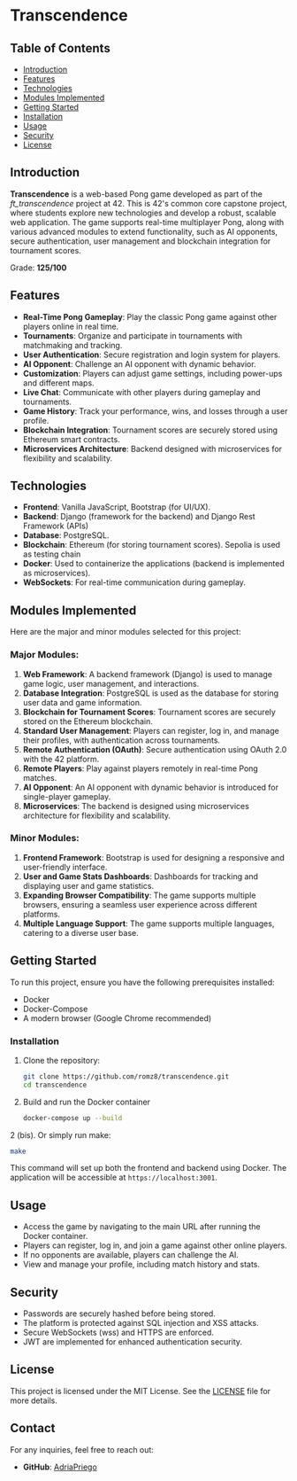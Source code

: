 # Transcendence

## Table of Contents
- [Introduction](#introduction)
- [Features](#features)
- [Technologies](#technologies)
- [Modules Implemented](#modules-implemented)
- [Getting Started](#getting-started)
- [Installation](#installation)
- [Usage](#usage)
- [Security](#security)
- [License](#license)

## Introduction
**Transcendence** is a web-based Pong game developed as part of the *ft_transcendence* project at 42. This is 42's common core capstone project, where students explore new technologies and develop a robust, scalable web application. The game supports real-time multiplayer Pong, along with various advanced modules to extend functionality, such as AI opponents, secure authentication, user management and blockchain integration for tournament scores.

Grade: **125/100**

## Features
- **Real-Time Pong Gameplay**: Play the classic Pong game against other players online in real time.
- **Tournaments**: Organize and participate in tournaments with matchmaking and tracking.
- **User Authentication**: Secure registration and login system for players.
- **AI Opponent**: Challenge an AI opponent with dynamic behavior.
- **Customization**: Players can adjust game settings, including power-ups and different maps.
- **Live Chat**: Communicate with other players during gameplay and tournaments.
- **Game History**: Track your performance, wins, and losses through a user profile.
- **Blockchain Integration**: Tournament scores are securely stored using Ethereum smart contracts.
- **Microservices Architecture**: Backend designed with microservices for flexibility and scalability.

## Technologies
- **Frontend**: Vanilla JavaScript, Bootstrap (for UI/UX).
- **Backend**: Django (framework for the backend) and Django Rest Framework (APIs)
- **Database**: PostgreSQL.
- **Blockchain**: Ethereum (for storing tournament scores). Sepolia is used as testing chain
- **Docker**: Used to containerize the applications (backend is implemented as microservices).
- **WebSockets**: For real-time communication during gameplay.

## Modules Implemented
Here are the major and minor modules selected for this project:

### Major Modules:
1. **Web Framework**: A backend framework (Django) is used to manage game logic, user management, and interactions.
2. **Database Integration**: PostgreSQL is used as the database for storing user data and game information.
3. **Blockchain for Tournament Scores**: Tournament scores are securely stored on the Ethereum blockchain.
4. **Standard User Management**: Players can register, log in, and manage their profiles, with authentication across tournaments.
5. **Remote Authentication (OAuth)**: Secure authentication using OAuth 2.0 with the 42 platform.
6. **Remote Players**: Play against players remotely in real-time Pong matches.
7. **AI Opponent**: An AI opponent with dynamic behavior is introduced for single-player gameplay.
8. **Microservices**: The backend is designed using microservices architecture for flexibility and scalability.

### Minor Modules:
1. **Frontend Framework**: Bootstrap is used for designing a responsive and user-friendly interface.
2. **User and Game Stats Dashboards**: Dashboards for tracking and displaying user and game statistics.
3. **Expanding Browser Compatibility**: The game supports multiple browsers, ensuring a seamless user experience across different platforms.
4. **Multiple Language Support**: The game supports multiple languages, catering to a diverse user base.

## Getting Started
To run this project, ensure you have the following prerequisites installed:
- Docker
- Docker-Compose
- A modern browser (Google Chrome recommended)

### Installation
1. Clone the repository:
   ```bash
   git clone https://github.com/romz8/transcendence.git
   cd transcendence
   ```

2. Build and run the Docker container
   ```bash
   docker-compose up --build
   ```
2 (bis). Or simply run make:
  ```bash
  make 
   ```

This command will set up both the frontend and backend using Docker. The application will be accessible at `https://localhost:3001`.

## Usage
- Access the game by navigating to the main URL after running the Docker container.
- Players can register, log in, and join a game against other online players.
- If no opponents are available, players can challenge the AI.
- View and manage your profile, including match history and stats.

## Security
- Passwords are securely hashed before being stored.
- The platform is protected against SQL injection and XSS attacks.
- Secure WebSockets (wss) and HTTPS are enforced.
- JWT are implemented for enhanced authentication security.

## License
This project is licensed under the MIT License. See the [LICENSE](LICENSE) file for more details.

## Contact
For any inquiries, feel free to reach out:
- **GitHub**: [AdriaPriego](https://github.com/AdriaPriego)
